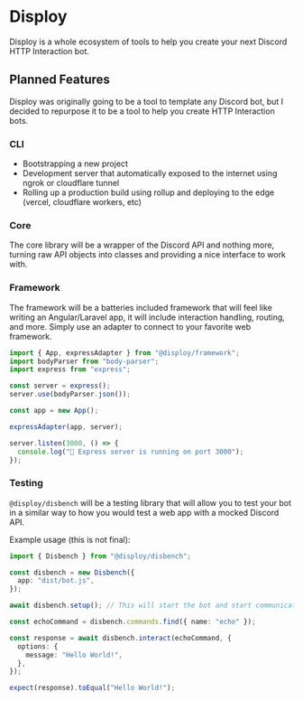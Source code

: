 # Disploy

Disploy is a whole ecosystem of tools to help you create your next Discord HTTP Interaction bot.

## Planned Features

Disploy was originally going to be a tool to template any Discord bot, but I decided to repurpose it to be a tool to help you create HTTP Interaction bots.

### CLI

- Bootstrapping a new project
- Development server that automatically exposed to the internet using ngrok or cloudflare tunnel
- Rolling up a production build using rollup and deploying to the edge (vercel, cloudflare workers, etc)

### Core

The core library will be a wrapper of the Discord API and nothing more, turning raw API objects into classes and providing a nice interface to work with.

### Framework

The framework will be a batteries included framework that will feel like writing an Angular/Laravel app, it will include interaction handling, routing, and more. Simply use an adapter to connect to your favorite web framework.

```ts
import { App, expressAdapter } from "@disploy/framework";
import bodyParser from "body-parser";
import express from "express";

const server = express();
server.use(bodyParser.json());

const app = new App();

expressAdapter(app, server);

server.listen(3000, () => {
  console.log("🚀 Express server is running on port 3000");
});
```

### Testing

`@disploy/disbench` will be a testing library that will allow you to test your bot in a similar way to how you would test a web app with a mocked Discord API.

Example usage (this is not final):

```ts
import { Disbench } from "@disploy/disbench";

const disbench = new Disbench({
  app: "dist/bot.js",
});

await disbench.setup(); // This will start the bot and start communicating with the framework to "deploy" commands to the mocked API

const echoCommand = disbench.commands.find({ name: "echo" });

const response = await disbench.interact(echoCommand, {
  options: {
    message: "Hello World!",
  },
});

expect(response).toEqual("Hello World!");
```
